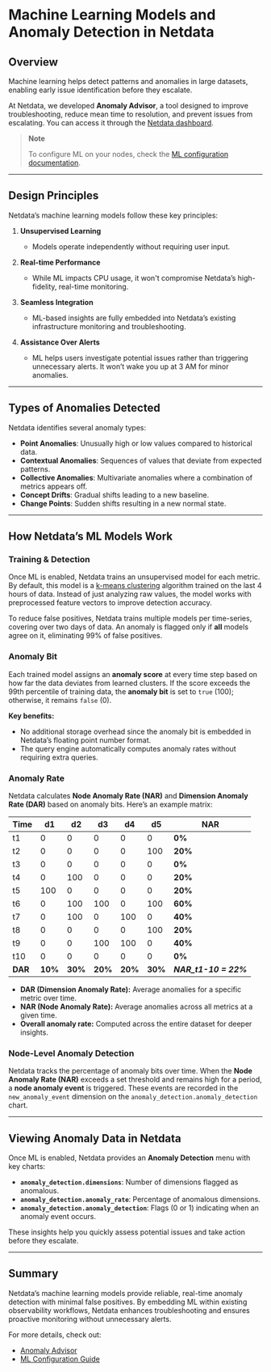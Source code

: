 # Machine Learning Models and Anomaly Detection in Netdata

## Overview

Machine learning helps detect patterns and anomalies in large datasets, enabling early issue identification before they escalate.

At Netdata, we developed **Anomaly Advisor**, a tool designed to improve troubleshooting, reduce mean time to resolution, and prevent issues from escalating. You can access it through the [Netdata dashboard](/docs/dashboards-and-charts/README.md).

> **Note**
>
> To configure ML on your nodes, check the [ML configuration documentation](/src/ml/ml-configuration.md).

---

## Design Principles

Netdata’s machine learning models follow these key principles:

1. **Unsupervised Learning**
   - Models operate independently without requiring user input.

2. **Real-time Performance**
   - While ML impacts CPU usage, it won't compromise Netdata’s high-fidelity, real-time monitoring.

3. **Seamless Integration**
   - ML-based insights are fully embedded into Netdata’s existing infrastructure monitoring and troubleshooting.

4. **Assistance Over Alerts**
   - ML helps users investigate potential issues rather than triggering unnecessary alerts. It won’t wake you up at 3 AM for minor anomalies.

---

## Types of Anomalies Detected

Netdata identifies several anomaly types:

- **Point Anomalies**: Unusually high or low values compared to historical data.
- **Contextual Anomalies**: Sequences of values that deviate from expected patterns.
- **Collective Anomalies**: Multivariate anomalies where a combination of metrics appears off.
- **Concept Drifts**: Gradual shifts leading to a new baseline.
- **Change Points**: Sudden shifts resulting in a new normal state.

---

## How Netdata’s ML Models Work

### Training & Detection

Once ML is enabled, Netdata trains an unsupervised model for each metric. By default, this model is a [k-means clustering](https://en.wikipedia.org/wiki/K-means_clustering) algorithm trained on the last 4 hours of data. Instead of just analyzing raw values, the model works with preprocessed feature vectors to improve detection accuracy.

To reduce false positives, Netdata trains multiple models per time-series, covering over two days of data. An anomaly is flagged only if **all** models agree on it, eliminating 99% of false positives.

### Anomaly Bit

Each trained model assigns an **anomaly score** at every time step based on how far the data deviates from learned clusters. If the score exceeds the 99th percentile of training data, the **anomaly bit** is set to `true` (100); otherwise, it remains `false` (0).

**Key benefits:**
- No additional storage overhead since the anomaly bit is embedded in Netdata’s floating point number format.
- The query engine automatically computes anomaly rates without requiring extra queries.

### Anomaly Rate

Netdata calculates **Node Anomaly Rate (NAR)** and **Dimension Anomaly Rate (DAR)** based on anomaly bits. Here’s an example matrix:

| Time | d1  | d2  | d3  | d4  | d5  | **NAR** |
|------|-----|-----|-----|-----|-----|---------|
| t1   | 0   | 0   | 0   | 0   | 0   | **0%**  |
| t2   | 0   | 0   | 0   | 0   | 100 | **20%** |
| t3   | 0   | 0   | 0   | 0   | 0   | **0%**  |
| t4   | 0   | 100 | 0   | 0   | 0   | **20%** |
| t5   | 100 | 0   | 0   | 0   | 0   | **20%** |
| t6   | 0   | 100 | 100 | 0   | 100 | **60%** |
| t7   | 0   | 100 | 0   | 100 | 0   | **40%** |
| t8   | 0   | 0   | 0   | 0   | 100 | **20%** |
| t9   | 0   | 0   | 100 | 100 | 0   | **40%** |
| t10  | 0   | 0   | 0   | 0   | 0   | **0%**  |
| **DAR** | **10%** | **30%** | **20%** | **20%** | **30%** | **_NAR_t1-10 = 22%_** |

- **DAR (Dimension Anomaly Rate):** Average anomalies for a specific metric over time.
- **NAR (Node Anomaly Rate):** Average anomalies across all metrics at a given time.
- **Overall anomaly rate:** Computed across the entire dataset for deeper insights.

### Node-Level Anomaly Detection

Netdata tracks the percentage of anomaly bits over time. When the **Node Anomaly Rate (NAR)** exceeds a set threshold and remains high for a period, a **node anomaly event** is triggered. These events are recorded in the `new_anomaly_event` dimension on the `anomaly_detection.anomaly_detection` chart.

---

## Viewing Anomaly Data in Netdata

Once ML is enabled, Netdata provides an **Anomaly Detection** menu with key charts:

- **`anomaly_detection.dimensions`**: Number of dimensions flagged as anomalous.
- **`anomaly_detection.anomaly_rate`**: Percentage of anomalous dimensions.
- **`anomaly_detection.anomaly_detection`**: Flags (0 or 1) indicating when an anomaly event occurs.

These insights help you quickly assess potential issues and take action before they escalate.

---

## Summary

Netdata’s machine learning models provide reliable, real-time anomaly detection with minimal false positives. By embedding ML within existing observability workflows, Netdata enhances troubleshooting and ensures proactive monitoring without unnecessary alerts.

For more details, check out:
- [Anomaly Advisor](/docs/dashboards-and-charts/anomaly-advisor-tab.md)
- [ML Configuration Guide](/src/ml/ml-configuration.md)